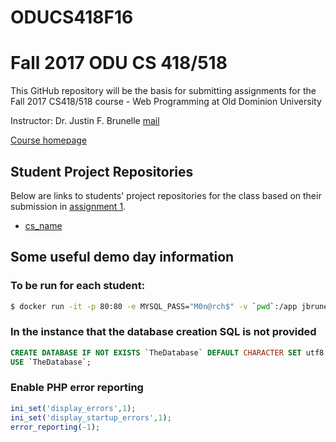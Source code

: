 # ODUCS418F16

Fall 2017 ODU CS 418/518
========
This GitHub repository will be the basis for submitting assignments for the Fall 2017 CS418/518 course - Web Programming at Old Dominion University

Instructor: Dr. Justin F. Brunelle [mail](mailto:jfbrunel@odu.edu)

<a href='http://www.cs.odu.edu/~jbrunelle/cs518/'>Course homepage</a>

## Student Project Repositories 
Below are links to students' project repositories for the class based on their submission in <a href="http://www.cs.odu.edu/~jbrunelle/cs518/assignments/assignment1.html">assignment 1</a>. 

* [cs_name](https://github.com/USERNAME) 



## Some useful demo day information

### To be run for each student:

```sh
$ docker run -it -p 80:80 -e MYSQL_PASS="M0n@rch$" -v `pwd`:/app jbrunelle/lamptest
```

### In the instance that the database creation SQL is not provided
 
```sql
CREATE DATABASE IF NOT EXISTS `TheDatabase` DEFAULT CHARACTER SET utf8 COLLATE utf8_general_ci;
USE `TheDatabase`;
```


### Enable PHP error reporting

```php
ini_set('display_errors',1);
ini_set('display_startup_errors',1);
error_reporting(-1);
```
